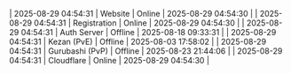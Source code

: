 | 2025-08-29 04:54:31 | Website | Online | 2025-08-29 04:54:30 |
| 2025-08-29 04:54:31 | Registration | Online | 2025-08-29 04:54:30 |
| 2025-08-29 04:54:31 | Auth Server | Offline | 2025-08-18 09:33:31 |
| 2025-08-29 04:54:31 | Kezan (PvE) | Offline | 2025-08-03 17:58:02 |
| 2025-08-29 04:54:31 | Gurubashi (PvP) | Offline | 2025-08-23 21:44:06 |
| 2025-08-29 04:54:31 | Cloudflare | Online | 2025-08-29 04:54:30 |
